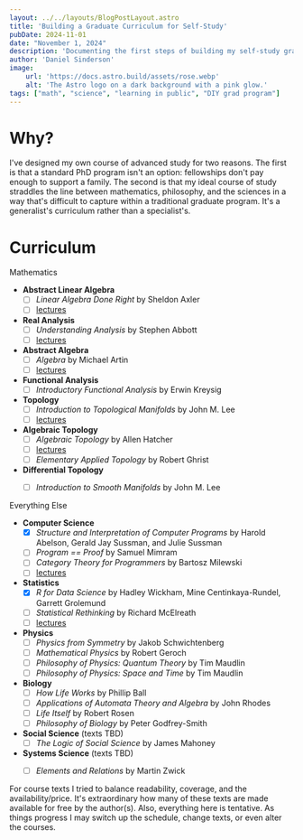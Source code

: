 ```yaml
---
layout: ../../layouts/BlogPostLayout.astro
title: 'Building a Graduate Curriculum for Self-Study'
pubDate: 2024-11-01
date: "November 1, 2024"
description: 'Documenting the first steps of building my self-study graduate curriculum for mathematical sciences.'
author: 'Daniel Sinderson'
image:
    url: 'https://docs.astro.build/assets/rose.webp'
    alt: 'The Astro logo on a dark background with a pink glow.'
tags: ["math", "science", "learning in public", "DIY grad program"]
---
```

# Why?
I've designed my own course of advanced study for two reasons. The first is that a standard PhD program isn't an option: fellowships don't pay enough to support a family. The second is that my ideal course of study straddles the line between mathematics, philosophy, and the sciences in a way that's difficult to capture within a traditional graduate program. It's a generalist's curriculum rather than a specialist's.


# Curriculum

Mathematics
- **Abstract Linear Algebra**
	- [ ] *Linear Algebra Done Right* by Sheldon Axler
	- [ ] [lectures](https://www.youtube.com/playlist?list=PLGAnmvB9m7zOBVCZBUUmSinFV0wEir2Vw)
- **Real Analysis**
	- [ ] *Understanding Analysis* by Stephen Abbott
	- [ ] [lectures](https://www.youtube.com/playlist?list=PLLFpXNanTP9WGfbjxR5kCMXQgol4bGehz)
- **Abstract Algebra**
	- [ ] *Algebra* by Michael Artin
	- [ ] [lectures](https://www.youtube.com/playlist?list=PLelIK3uylPMGzHBuR3hLMHrYfMqWWsmx5)
- **Functional Analysis**
	- [ ] *Introductory Functional Analysis* by Erwin Kreysig
- **Topology**
	- [ ] *Introduction to Topological Manifolds* by John M. Lee
	- [ ] [lectures](https://www.youtube.com/playlist?list=PLd8NbPjkXPliJunBhtDNMuFsnZPeHpm-0)
- **Algebraic Topology**
	- [ ] *Algebraic Topology* by Allen Hatcher
	- [ ] [lectures](https://www.youtube.com/playlist?list=PLOROtRhtegr7DmeMyFxfKxsljAVsAn_X4)
	- [ ] *Elementary Applied Topology* by Robert Ghrist
- **Differential Topology**
	- [ ] *Introduction to Smooth Manifolds* by John M. Lee
	


Everything Else
- **Computer Science**
	- [x] *Structure and Interpretation of Computer Programs* by Harold Abelson, Gerald Jay Sussman, and Julie Sussman
	- [ ] *Program == Proof* by Samuel Mimram
	- [ ] *Category Theory for Programmers* by Bartosz Milewski
	- [ ] [lectures](https://www.youtube.com/playlist?list=PLbgaMIhjbmEnaH_LTkxLI7FMa2HsnawM_)
- **Statistics**
	- [x] *R for Data Science* by Hadley Wickham, Mine Centinkaya-Rundel, Garrett Grolemund
	- [ ] *Statistical Rethinking* by Richard McElreath
	- [ ] [lectures](https://www.youtube.com/playlist?list=PLDcUM9US4XdPz-KxHM4XHt7uUVGWWVSus)
- **Physics**
	- [ ] *Physics from Symmetry* by Jakob Schwichtenberg
	- [ ] *Mathematical Physics* by Robert Geroch
	- [ ] *Philosophy of Physics: Quantum Theory* by Tim Maudlin
	- [ ] *Philosophy of Physics: Space and Time* by Tim Maudlin
- **Biology**
	- [ ] *How Life Works* by Phillip Ball
	- [ ] *Applications of Automata Theory and Algebra* by John Rhodes
	- [ ] *Life Itself* by Robert Rosen
	- [ ] *Philosophy of Biology* by Peter Godfrey-Smith
- **Social Science** (texts TBD)
	- [ ] *The Logic of Social Science* by James Mahoney
- **Systems Science** (texts TBD)
	- [ ] *Elements and Relations* by Martin Zwick



For course texts I tried to balance readability, coverage, and the availability/price. It's extraordinary how many of these texts are made available for free by the author(s). Also, everything here is tentative. As things progress I may switch up the schedule, change texts, or even alter the courses.
